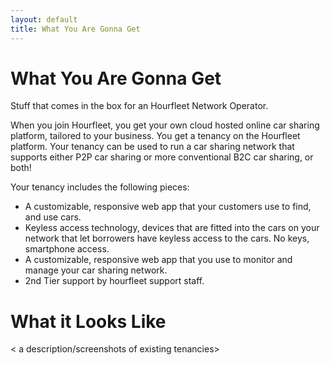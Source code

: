 ```yaml
---
layout: default
title: What You Are Gonna Get
---
```

# What You Are Gonna Get

Stuff that comes in the box for an Hourfleet Network Operator.

When you join Hourfleet, you get your own cloud hosted online car sharing platform, tailored to your business.
You get a tenancy on the Hourfleet platform. Your tenancy can be used to run a car sharing network that supports either P2P car sharing or more conventional B2C car sharing, or both! 

Your tenancy includes the following pieces:

* A customizable, responsive web app that your customers use to find, and use cars.
* Keyless access technology, devices that are fitted into the cars on your network that let borrowers have keyless access to the cars. No keys, smartphone access.
* A customizable, responsive web app that you use to monitor and manage your car sharing network.
* 2nd Tier support by hourfleet support staff.

# What it Looks Like

< a description/screenshots of existing tenancies> 
